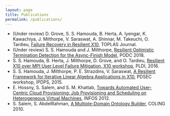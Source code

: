 ```yaml
---
layout: page
title: Publications
permalink: /publications/
---
```


* (Under review) D. Grove, S. S. Hamouda, B. Herta, A. Iyengar, K. Kawachiya, J. Milthorpe, V. Saraswat, A. Shinnar, M. Takeuchi, O. Tardieu, [Failure Recovery in Resilient X10](http://domino.research.ibm.com/library/cyberdig.nsf/papers/F6FD6AF7798BA365852581780055018E/$File/rc25660.pdf), TOPLAS Journal.
* (Under review) S. S. Hamouda and J. Milthorpe, [Resilient Optimistic Termination Detection for the Async-Finish Model](), PODC 2018.
* S. S. Hamouda, B. Herta, J. Milthorpe, D. Grove, and O. Tardieu, [Resilient X10 over MPI User Level Failure Mitigation, X10 workshop](https://dl.acm.org/citation.cfm?id=2931030), PLDI, 2016.
* S. S. Hamouda, J. Milthorpe, P. E. Strazdins, V. Saraswat, [A Resilient Framework for Iterative Linear Algebra Applications in X10](http://ieeexplore.ieee.org/abstract/document/7284416/), PDSEC workshop, IPDPS, 2015.
* E. Hossny, S. Salem, and S. M. Khattab, [Towards Automated User-Centric Cloud Provisioning: Job Provisioning and Scheduling on Heterogeneous Virtual Machines](http://ieeexplore.ieee.org/abstract/document/6236557/), INFOS 2012.
* S. Salem, S. AbdelRahman, [A Multiple-Domain Ontology Builder](https://dl.acm.org/citation.cfm?id=1873890), COLING 2010.

